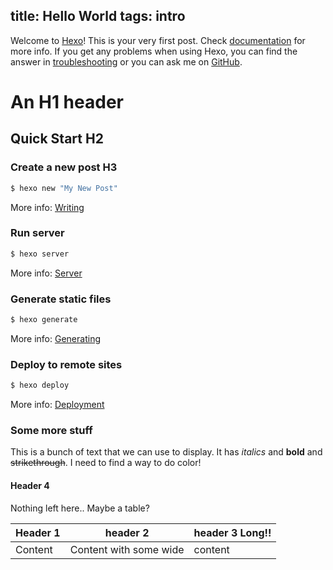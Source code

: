 title: Hello World
tags: intro
---
Welcome to [Hexo](http://hexo.io/)! This is your very first post. Check [documentation](http://hexo.io/docs/) for more info. If you get any problems when using Hexo, you can find the answer in [troubleshooting](http://hexo.io/docs/troubleshooting.html) or you can ask me on [GitHub](https://github.com/hexojs/hexo/issues).

# An H1 header

## Quick Start H2

### Create a new post H3

``` bash
$ hexo new "My New Post"
```

More info: [Writing](http://hexo.io/docs/writing.html)

### Run server

``` bash
$ hexo server
```

More info: [Server](http://hexo.io/docs/server.html)

### Generate static files

``` bash
$ hexo generate
```

More info: [Generating](http://hexo.io/docs/generating.html)

### Deploy to remote sites

``` bash
$ hexo deploy
```

More info: [Deployment](http://hexo.io/docs/deployment.html)

### Some more stuff

This is a bunch of text that we can use to display. It has *italics* and **bold** and ~~strikethrough~~. I need to find a way to do color!

#### Header 4

Nothing left here.. Maybe a table?

| Header 1 | header 2 | header 3 Long!! |
| -------- | -------- | --------------- |
| Content | Content with some wide | content |


